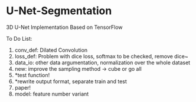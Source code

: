 # U-Net-Segmentation
3D U-Net Implementation Based on TensorFlow

To Do List:
1. conv_def: Dilated Convolution 
2. loss_def: Problem with dice loss, softmax to be checked, remove dice~
3. data_io: other data argumentation, normalization over the whole dataset
4. new: improve the sampling method -> cube or go all
5. *test function!
6. *rewrite output format, separate train and test
7. paper!
8. model: feature number variant